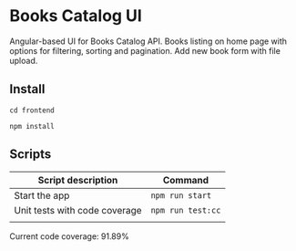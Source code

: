 # Books Catalog UI

Angular-based UI for Books Catalog API. Books listing on home page with options for filtering, sorting and pagination. Add new book form with file upload.

## Install

```
cd frontend

npm install
```

## Scripts

| Script description | Command |
|---|---|
| Start the app | `npm run start` |
| Unit tests with code coverage | `npm run test:cc` |
|||

Current code coverage: 91.89%
